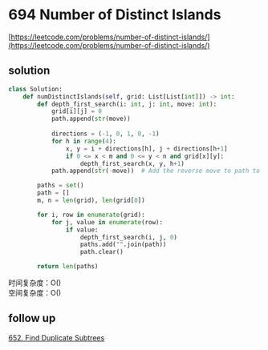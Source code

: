 # 694 Number of Distinct Islands
[https://leetcode.com/problems/number-of-distinct-islands/](https://leetcode.com/problems/number-of-distinct-islands/)


## solution

```python
class Solution:
    def numDistinctIslands(self, grid: List[List[int]]) -> int:
        def depth_first_search(i: int, j: int, move: int):
            grid[i][j] = 0
            path.append(str(move)) 
           
            directions = (-1, 0, 1, 0, -1)            
            for h in range(4):                
                x, y = i + directions[h], j + directions[h+1]                
                if 0 <= x < m and 0 <= y < n and grid[x][y]:
                    depth_first_search(x, y, h+1)
            path.append(str(-move))  # Add the reverse move to path to differentiate shapes

        paths = set()
        path = []
        m, n = len(grid), len(grid[0])

        for i, row in enumerate(grid):
            for j, value in enumerate(row):
                if value:
                    depth_first_search(i, j, 0)
                    paths.add("".join(path))
                    path.clear()

        return len(paths)
```
时间复杂度：O() <br>
空间复杂度：O()


## follow up

[652. Find Duplicate Subtrees](../08_bfs/297%20Serialize%20and%20Deserialize%20Binary%20Tree.md)
